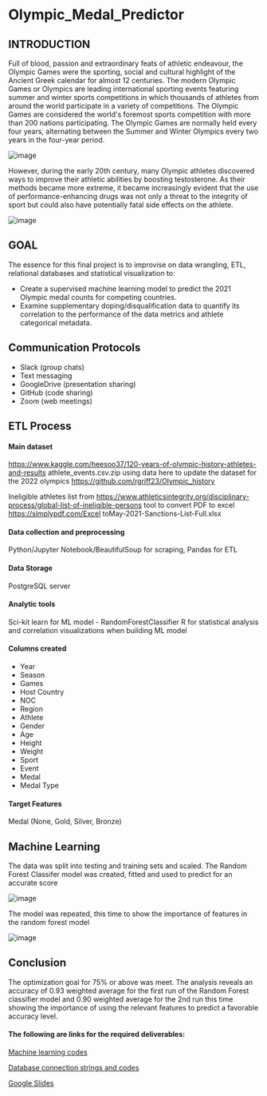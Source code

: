 # Olympic_Medal_Predictor

## INTRODUCTION


Full of blood, passion and extraordinary feats of athletic endeavour, the Olympic Games were the sporting, social and cultural highlight of the Ancient Greek calendar for almost 12 centuries. The modern Olympic Games or Olympics are leading international sporting events featuring summer and winter sports competitions in which thousands of athletes from around the world participate in a variety of competitions. The Olympic Games are considered the world's foremost sports competition with more than 200 nations participating. The Olympic Games are normally held every four years, alternating between the Summer and Winter Olympics every two years in the four-year period.

![image](https://user-images.githubusercontent.com/78067427/125239768-2609c880-e2b7-11eb-95e8-08cd3dfa7ced.png)

However, during the early 20th century, many Olympic athletes discovered ways to improve their athletic abilities by boosting testosterone. As their methods became more extreme, it became increasingly evident that the use of performance-enhancing drugs was not only a threat to the integrity of sport but could also have potentially fatal side effects on the athlete.

![image](https://user-images.githubusercontent.com/78067427/125240046-8dc01380-e2b7-11eb-9a4a-d78bf209be8c.png)

## GOAL

The essence for this final project is to improvise on data wrangling, ETL, relational databases and statistical visualization to:
  - Create a supervised machine learning model to predict the 2021 Olympic medal counts for competing countries. 
  - Examine supplementary doping/disqualification data to quantify its correlation to the performance of the data metrics and athlete categorical metadata.

## Communication Protocols

  - Slack (group chats)
  - Text messaging
  - GoogleDrive (presentation sharing)
  - GitHub (code sharing)
  - Zoom (web meetings)

## ETL Process

#### Main dataset 

https://www.kaggle.com/heesoo37/120-years-of-olympic-history-athletes-and-results athlete_events.csv.zip using data here to update the dataset for the 2022 olympics https://github.com/rgriff23/Olympic_history

Ineligible athletes list from https://www.athleticsintegrity.org/disciplinary-process/global-list-of-ineligible-persons tool to convert PDF to excel https://simplypdf.com/Excel toMay-2021-Sanctions-List-Full.xlsx

#### Data collection and preprocessing

Python/Jupyter Notebook/BeautifulSoup for scraping, Pandas for ETL

#### Data Storage

PostgreSQL server

#### Analytic tools

Sci-kit learn for ML model - RandomForestClassifier
R for statistical analysis and correlation visualizations when building ML model

#### Columns created
  - Year
  - Season
  - Games
  - Host Country
  - NOC
  - Region
  - Athlete
  - Gender
  - Age
  - Height
  - Weight
  - Sport
  - Event
  - Medal
  - Medal Type

#### Target Features 
Medal (None, Gold, Silver, Bronze)

## Machine Learning

The data was split into testing and training sets and scaled. The Random Forest Classifer model was created, fitted and used to predict for an accurate score

![image](https://user-images.githubusercontent.com/78067427/125244463-5f453700-e2bd-11eb-9114-40392ae6b6c7.png)

The model was repeated, this time to show the importance of features in the random forest model

![image](https://user-images.githubusercontent.com/78067427/125245032-0de97780-e2be-11eb-973e-80ecfe9ff56b.png)

## Conclusion

The optimization goal for 75% or above was meet. The analysis reveals an accuracy of 0.93 weighted average for the first run of the Random Forest classifier model and 0.90 weighted average for the 2nd run this time showing the importance of using the relevant features to predict a favorable accuracy level.

#### The following are links for the required deliverables: 

[Machine learning codes](https://github.com/Owen-Doc/Olympic_Medal_Predictor/tree/Carly)

[Database connection strings and codes](https://github.com/Owen-Doc/Olympic_Medal_Predictor/tree/OwensBranch)

[Google Slides](https://docs.google.com/presentation/d/13BkwpaAfonPbkYUwHNgPaWav6qAYV6PfYI1Y0RyVfMI/edit#slide=id.gc6f73a04f_0_0)



